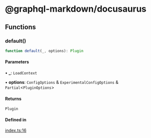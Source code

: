 # @graphql-markdown/docusaurus

## Functions

### default()

```ts
function default(_, options): Plugin
```

#### Parameters

• **\_**: `LoadContext`

• **options**: `ConfigOptions` & `ExperimentalConfigOptions` & `Partial`\<`PluginOptions`\>

#### Returns

`Plugin`

#### Defined in

[index.ts:16](https://github.com/graphql-markdown/graphql-markdown/blob/main/packages/docusaurus/src/index.ts#L16)
